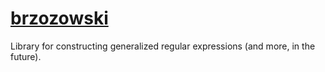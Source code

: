 # [brzozowski](https://zozo.nicbot.xyz/Zozo.html)

Library for constructing generalized regular expressions (and more, in the future).
